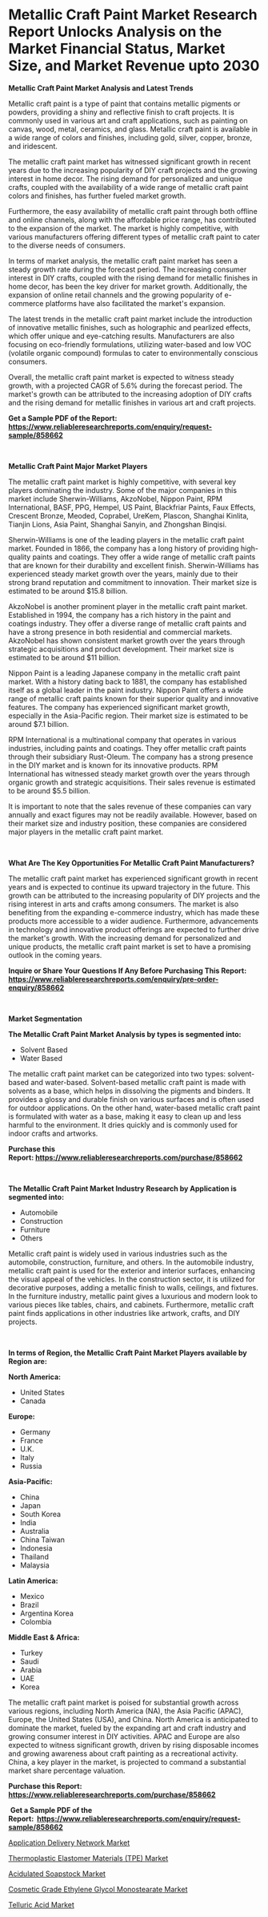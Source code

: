 <p><h1>Metallic Craft Paint Market Research Report Unlocks Analysis on the Market Financial Status, Market Size, and Market Revenue upto 2030</h1></p><p><strong>Metallic Craft Paint Market Analysis and Latest Trends</strong></p>
<p><p>Metallic craft paint is a type of paint that contains metallic pigments or powders, providing a shiny and reflective finish to craft projects. It is commonly used in various art and craft applications, such as painting on canvas, wood, metal, ceramics, and glass. Metallic craft paint is available in a wide range of colors and finishes, including gold, silver, copper, bronze, and iridescent.</p><p>The metallic craft paint market has witnessed significant growth in recent years due to the increasing popularity of DIY craft projects and the growing interest in home decor. The rising demand for personalized and unique crafts, coupled with the availability of a wide range of metallic craft paint colors and finishes, has further fueled market growth. </p><p>Furthermore, the easy availability of metallic craft paint through both offline and online channels, along with the affordable price range, has contributed to the expansion of the market. The market is highly competitive, with various manufacturers offering different types of metallic craft paint to cater to the diverse needs of consumers.</p><p>In terms of market analysis, the metallic craft paint market has seen a steady growth rate during the forecast period. The increasing consumer interest in DIY crafts, coupled with the rising demand for metallic finishes in home decor, has been the key driver for market growth. Additionally, the expansion of online retail channels and the growing popularity of e-commerce platforms have also facilitated the market's expansion.</p><p>The latest trends in the metallic craft paint market include the introduction of innovative metallic finishes, such as holographic and pearlized effects, which offer unique and eye-catching results. Manufacturers are also focusing on eco-friendly formulations, utilizing water-based and low VOC (volatile organic compound) formulas to cater to environmentally conscious consumers.</p><p>Overall, the metallic craft paint market is expected to witness steady growth, with a projected CAGR of 5.6% during the forecast period. The market's growth can be attributed to the increasing adoption of DIY crafts and the rising demand for metallic finishes in various art and craft projects.</p></p>
<p><strong>Get a Sample PDF of the Report:&nbsp; <a href="https://www.reliableresearchreports.com/enquiry/request-sample/858662">https://www.reliableresearchreports.com/enquiry/request-sample/858662</a></strong></p>
<p>&nbsp;</p>
<p><strong>Metallic Craft Paint Major Market Players</strong></p>
<p><p>The metallic craft paint market is highly competitive, with several key players dominating the industry. Some of the major companies in this market include Sherwin-Williams, AkzoNobel, Nippon Paint, RPM International, BASF, PPG, Hempel, US Paint, Blackfriar Paints, Faux Effects, Crescent Bronze, Meoded, Coprabel, UreKem, Plascon, Shanghai Kinlita, Tianjin Lions, Asia Paint, Shanghai Sanyin, and Zhongshan Binqisi.</p><p>Sherwin-Williams is one of the leading players in the metallic craft paint market. Founded in 1866, the company has a long history of providing high-quality paints and coatings. They offer a wide range of metallic craft paints that are known for their durability and excellent finish. Sherwin-Williams has experienced steady market growth over the years, mainly due to their strong brand reputation and commitment to innovation. Their market size is estimated to be around $15.8 billion.</p><p>AkzoNobel is another prominent player in the metallic craft paint market. Established in 1994, the company has a rich history in the paint and coatings industry. They offer a diverse range of metallic craft paints and have a strong presence in both residential and commercial markets. AkzoNobel has shown consistent market growth over the years through strategic acquisitions and product development. Their market size is estimated to be around $11 billion.</p><p>Nippon Paint is a leading Japanese company in the metallic craft paint market. With a history dating back to 1881, the company has established itself as a global leader in the paint industry. Nippon Paint offers a wide range of metallic craft paints known for their superior quality and innovative features. The company has experienced significant market growth, especially in the Asia-Pacific region. Their market size is estimated to be around $7.1 billion.</p><p>RPM International is a multinational company that operates in various industries, including paints and coatings. They offer metallic craft paints through their subsidiary Rust-Oleum. The company has a strong presence in the DIY market and is known for its innovative products. RPM International has witnessed steady market growth over the years through organic growth and strategic acquisitions. Their sales revenue is estimated to be around $5.5 billion.</p><p>It is important to note that the sales revenue of these companies can vary annually and exact figures may not be readily available. However, based on their market size and industry position, these companies are considered major players in the metallic craft paint market.</p></p>
<p>&nbsp;</p>
<p><strong>What Are The Key Opportunities For Metallic Craft Paint Manufacturers?</strong></p>
<p><p>The metallic craft paint market has experienced significant growth in recent years and is expected to continue its upward trajectory in the future. This growth can be attributed to the increasing popularity of DIY projects and the rising interest in arts and crafts among consumers. The market is also benefiting from the expanding e-commerce industry, which has made these products more accessible to a wider audience. Furthermore, advancements in technology and innovative product offerings are expected to further drive the market's growth. With the increasing demand for personalized and unique products, the metallic craft paint market is set to have a promising outlook in the coming years.</p></p>
<p><strong>Inquire or Share Your Questions If Any Before Purchasing This Report: <a href="https://www.reliableresearchreports.com/enquiry/pre-order-enquiry/858662">https://www.reliableresearchreports.com/enquiry/pre-order-enquiry/858662</a></strong></p>
<p>&nbsp;</p>
<p><strong>Market Segmentation</strong></p>
<p><strong>The Metallic Craft Paint Market Analysis by types is segmented into:</strong></p>
<p><ul><li>Solvent Based</li><li>Water Based</li></ul></p>
<p><p>The metallic craft paint market can be categorized into two types: solvent-based and water-based. Solvent-based metallic craft paint is made with solvents as a base, which helps in dissolving the pigments and binders. It provides a glossy and durable finish on various surfaces and is often used for outdoor applications. On the other hand, water-based metallic craft paint is formulated with water as a base, making it easy to clean up and less harmful to the environment. It dries quickly and is commonly used for indoor crafts and artworks.</p></p>
<p><strong>Purchase this Report:&nbsp;<a href="https://www.reliableresearchreports.com/purchase/858662">https://www.reliableresearchreports.com/purchase/858662</a></strong></p>
<p>&nbsp;</p>
<p><strong>The Metallic Craft Paint Market Industry Research by Application is segmented into:</strong></p>
<p><ul><li>Automobile</li><li>Construction</li><li>Furniture</li><li>Others</li></ul></p>
<p><p>Metallic craft paint is widely used in various industries such as the automobile, construction, furniture, and others. In the automobile industry, metallic craft paint is used for the exterior and interior surfaces, enhancing the visual appeal of the vehicles. In the construction sector, it is utilized for decorative purposes, adding a metallic finish to walls, ceilings, and fixtures. In the furniture industry, metallic paint gives a luxurious and modern look to various pieces like tables, chairs, and cabinets. Furthermore, metallic craft paint finds applications in other industries like artwork, crafts, and DIY projects.</p></p>
<p>&nbsp;</p>
<p><strong>In terms of Region, the Metallic Craft Paint Market Players available by Region are:</strong></p>
<p>
    <p> <strong> North America: </strong>
        <ul>
            <li>United States</li>
            <li>Canada</li>
        </ul>
        </p> 
    <p> <strong> Europe: </strong>
        <ul>
            <li>Germany</li>
            <li>France</li>
            <li>U.K.</li>
            <li>Italy</li>
            <li>Russia</li>
        </ul>
        </p> 
    <p> <strong> Asia-Pacific: </strong>
        <ul>
            <li>China</li>
            <li>Japan</li>
            <li>South Korea</li>
            <li>India</li>
            <li>Australia</li>
            <li>China Taiwan</li>
            <li>Indonesia</li>
            <li>Thailand</li>
            <li>Malaysia</li>
        </ul>
        </p> 
    <p> <strong> Latin America: </strong>
        <ul>
            <li>Mexico</li>
            <li>Brazil</li>
            <li>Argentina Korea</li>
            <li>Colombia</li>
        </ul>
        </p> 
    <p> <strong> Middle East & Africa: </strong>
        <ul>
            <li>Turkey</li>
            <li>Saudi</li>
            <li>Arabia</li>
            <li>UAE</li>
            <li>Korea</li>
        </ul>
    </p>
    </p>
<p><p>The metallic craft paint market is poised for substantial growth across various regions, including North America (NA), the Asia Pacific (APAC), Europe, the United States (USA), and China. North America is anticipated to dominate the market, fueled by the expanding art and craft industry and growing consumer interest in DIY activities. APAC and Europe are also expected to witness significant growth, driven by rising disposable incomes and growing awareness about craft painting as a recreational activity. China, a key player in the market, is projected to command a substantial market share percentage valuation.</p></p>
<p><strong>Purchase this Report: <a href="https://www.reliableresearchreports.com/purchase/858662">https://www.reliableresearchreports.com/purchase/858662</a></strong></p>
<p>&nbsp;<strong>Get a Sample PDF of the Report:&nbsp;&nbsp;<a href="https://www.reliableresearchreports.com/enquiry/request-sample/858662">https://www.reliableresearchreports.com/enquiry/request-sample/858662</a></strong></p>
<p><strong></strong></p>
<p><p><a href="https://medium.com/@elisamohr1910/application-delivery-network-market-insights-into-market-cagr-market-trends-and-growth-f4728fdd5712">Application Delivery Network Market</a></p><p><a href="https://www.linkedin.com/pulse/thermoplastic-elastomer-materials-tpe-market-size-share-bqlre/">Thermoplastic Elastomer Materials (TPE) Market</a></p><p><a href="https://github.com/ChiragRP21/Market-Research-Report-List-1/blob/main/acidulated-soapstock-market.md">Acidulated Soapstock Market</a></p><p><a href="https://www.linkedin.com/pulse/cosmetic-grade-ethylene-glycol-monostearate-market-size-2023-tadme/">Cosmetic Grade Ethylene Glycol Monostearate Market</a></p><p><a href="https://github.com/Chiragrp22/Market-Research-Report-List-1/blob/main/telluric-acid-market.md">Telluric Acid Market</a></p></p>